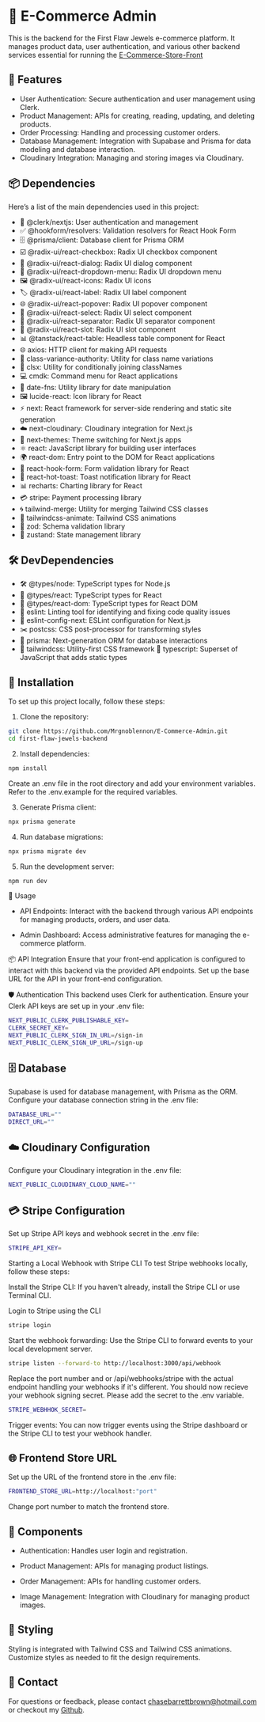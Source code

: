 # 💎 E-Commerce Admin

This is the backend for the First Flaw Jewels e-commerce platform. It manages product data, user authentication, and various other backend services essential for running the [E-Commerce-Store-Front](https://github.com/Mrgnoblennon/E-Commerce-Store-Front)

## 🚀 Features

- User Authentication: Secure authentication and user management using Clerk.
- Product Management: APIs for creating, reading, updating, and deleting products.
- Order Processing: Handling and processing customer orders.
- Database Management: Integration with Supabase and Prisma for data modeling and database interaction.
- Cloudinary Integration: Managing and storing images via Cloudinary.

## 📦 Dependencies

Here’s a list of the main dependencies used in this project:

- 🔐 @clerk/nextjs: User authentication and management
- ✅ @hookform/resolvers: Validation resolvers for React Hook Form
- 🗄️ @prisma/client: Database client for Prisma ORM
- ☑️ @radix-ui/react-checkbox: Radix UI checkbox component
- 💬 @radix-ui/react-dialog: Radix UI dialog component
- 📂 @radix-ui/react-dropdown-menu: Radix UI dropdown menu
- 🖼️ @radix-ui/react-icons: Radix UI icons
- 🏷️ @radix-ui/react-label: Radix UI label component
- 🌐 @radix-ui/react-popover: Radix UI popover component
- 🔽 @radix-ui/react-select: Radix UI select component
- 🔗 @radix-ui/react-separator: Radix UI separator component
- 🔲 @radix-ui/react-slot: Radix UI slot component
- 📊 @tanstack/react-table: Headless table component for React
- 🌐 axios: HTTP client for making API requests
- 🎨 class-variance-authority: Utility for class name variations
- 🔗 clsx: Utility for conditionally joining classNames
- 💻 cmdk: Command menu for React applications
- 📅 date-fns: Utility library for date manipulation
- 🖼️ lucide-react: Icon library for React
- ⚡ next: React framework for server-side rendering and static site generation
- ☁️ next-cloudinary: Cloudinary integration for Next.js
- 🎨 next-themes: Theme switching for Next.js apps
- ⚛️ react: JavaScript library for building user interfaces
- 🌍 react-dom: Entry point to the DOM for React applications
- 📜 react-hook-form: Form validation library for React
- 🍞 react-hot-toast: Toast notification library for React
- 📊 recharts: Charting library for React
- 💳 stripe: Payment processing library
- 🌀 tailwind-merge: Utility for merging Tailwind CSS classes
- 🎉 tailwindcss-animate: Tailwind CSS animations
- 🧩 zod: Schema validation library
- 🐻 zustand: State management library

##  🛠 DevDependencies

- 🛠️ @types/node: TypeScript types for Node.js
- 🔧 @types/react: TypeScript types for React
- 🔩 @types/react-dom: TypeScript types for React DOM
- 🧹 eslint: Linting tool for identifying and fixing code quality issues
- 🧭 eslint-config-next: ESLint configuration for Next.js
- ✂️ postcss: CSS post-processor for transforming styles
- 🌱 prisma: Next-generation ORM for database interactions
- 🌈 tailwindcss: Utility-first CSS framework
📘 typescript: Superset of JavaScript that adds static types

## 📑 Installation

To set up this project locally, follow these steps:

1. Clone the repository:

  ```bash
  git clone https://github.com/Mrgnoblennon/E-Commerce-Admin.git
  cd first-flaw-jewels-backend
  ```

2. Install dependencies:

  ```bash
  npm install
  ```
  Create an .env file in the root directory and add your environment variables. Refer to the .env.example for the required variables.

3. Generate Prisma client:

```bash
npx prisma generate
```

4. Run database migrations:

```bash
npx prisma migrate dev
```

5. Run the development server:

```bash
npm run dev
```

🌟 Usage
- API Endpoints: Interact with the backend through various API endpoints for managing products, orders, and user data.

- Admin Dashboard: Access administrative features for managing the e-commerce platform.

📦 API Integration
Ensure that your front-end application is configured to interact with this backend via the provided API endpoints. Set up the base URL for the API in your front-end configuration.

🛡 Authentication
This backend uses Clerk for authentication. Ensure your Clerk API keys are set up in your .env file:

```bash
NEXT_PUBLIC_CLERK_PUBLISHABLE_KEY=
CLERK_SECRET_KEY=
NEXT_PUBLIC_CLERK_SIGN_IN_URL=/sign-in
NEXT_PUBLIC_CLERK_SIGN_UP_URL=/sign-up
```

## 🗄️ Database
Supabase is used for database management, with Prisma as the ORM. Configure your database connection string in the .env file:

```bash
DATABASE_URL=""
DIRECT_URL=""
```

## ☁️ Cloudinary Configuration

Configure your Cloudinary integration in the .env file:

```bash
NEXT_PUBLIC_CLOUDINARY_CLOUD_NAME=""
```

## 💳 Stripe Configuration

Set up Stripe API keys and webhook secret in the .env file:

```bash
STRIPE_API_KEY=
```

Starting a Local Webhook with Stripe CLI
To test Stripe webhooks locally, follow these steps:

Install the Stripe CLI: If you haven't already, install the Stripe CLI or use Terminal CLI.

Login to Stripe using the CLI

``` bash
stripe login
```

Start the webhook forwarding: Use the Stripe CLI to forward events to your local development server.

```bash
stripe listen --forward-to http://localhost:3000/api/webhook
```

Replace the port number and or /api/webhooks/stripe with the actual endpoint handling your webhooks if it's different. You should now recieve your webhook signing secret. Please add the secret to the .env variable.

```bash
STRIPE_WEBHHOK_SECRET=
```

Trigger events: You can now trigger events using the Stripe dashboard or the Stripe CLI to test your webhook handler.

## 🌐 Frontend Store URL
Set up the URL of the frontend store in the .env file:

```bash
FRONTEND_STORE_URL=http://localhost:"port"
```
Change port number to match the frontend store.

## 🧩 Components

- Authentication: Handles user login and registration.

- Product Management: APIs for managing product listings.

- Order Management: APIs for handling customer orders.

- Image Management: Integration with Cloudinary for managing product images.

## 🎨 Styling
Styling is integrated with Tailwind CSS and Tailwind CSS animations. Customize styles as needed to fit the design requirements.

## 📧 Contact
For questions or feedback, please contact chasebarrettbrown@hotmail.com or checkout my [Github](https://github.com/Mrgnoblennon).
